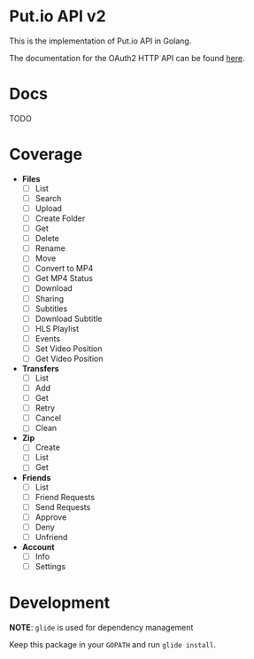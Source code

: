 # Put.io API v2

This is the implementation of Put.io API in Golang.

The documentation for the OAuth2 HTTP API can be found [here](https://api.put.io/v2/docs/gettingstarted.html#api-clients).

# Docs

TODO

# Coverage

* **Files**
  - [ ] List
  - [ ] Search
  - [ ] Upload
  - [ ] Create Folder
  - [ ] Get
  - [ ] Delete
  - [ ] Rename
  - [ ] Move
  - [ ] Convert to MP4
  - [ ] Get MP4 Status
  - [ ] Download
  - [ ] Sharing
  - [ ] Subtitles
  - [ ] Download Subtitle
  - [ ] HLS Playlist
  - [ ] Events
  - [ ] Set Video Position
  - [ ] Get Video Position

* **Transfers**
  - [ ] List
  - [ ] Add
  - [ ] Get
  - [ ] Retry
  - [ ] Cancel
  - [ ] Clean

* **Zip**
  - [ ] Create
  - [ ] List
  - [ ] Get

* **Friends**
  - [ ] List
  - [ ] Friend Requests
  - [ ] Send Requests
  - [ ] Approve
  - [ ] Deny
  - [ ] Unfriend

* **Account**
  - [ ] Info
  - [ ] Settings

# Development

**NOTE**: `glide` is used for dependency management

Keep this package in your `GOPATH` and run `glide install`.
